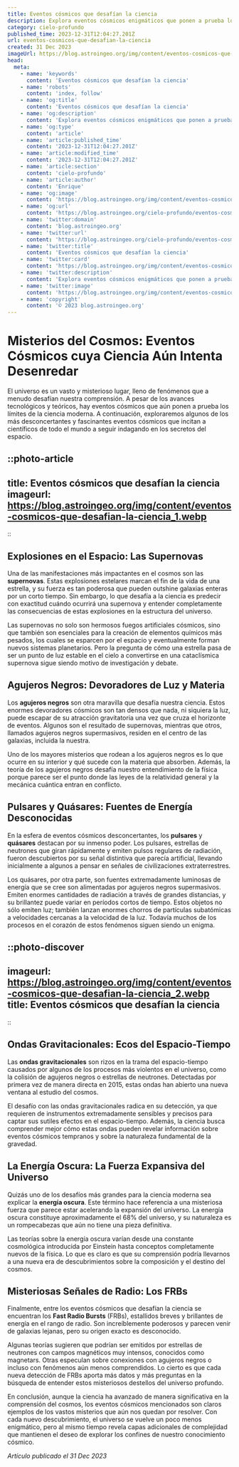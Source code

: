 ```yaml
---
title: Eventos cósmicos que desafían la ciencia
description: Explora eventos cósmicos enigmáticos que ponen a prueba los límites del conocimiento científico y desvela los misterios del universo.
category: cielo-profundo
published_time: 2023-12-31T12:04:27.201Z
url: eventos-cosmicos-que-desafian-la-ciencia
created: 31 Dec 2023
imageUrl: https://blog.astroingeo.org/img/content/eventos-cosmicos-que-desafian-la-ciencia_1.webp
head:
  meta:
    - name: 'keywords'
      content: 'Eventos cósmicos que desafían la ciencia'
    - name: 'robots'
      content: 'index, follow'
    - name: 'og:title'
      content: 'Eventos cósmicos que desafían la ciencia'
    - name: 'og:description'
      content: 'Explora eventos cósmicos enigmáticos que ponen a prueba los límites del conocimiento científico y desvela los misterios del universo.'
    - name: 'og:type'
      content: 'article'
    - name: 'article:published_time'
      content: '2023-12-31T12:04:27.201Z'
    - name: 'article:modified_time'
      content: '2023-12-31T12:04:27.201Z'
    - name: 'article:section'
      content: 'cielo-profundo'
    - name: 'article:author'
      content: 'Enrique'
    - name: 'og:image'
      content: 'https://blog.astroingeo.org/img/content/eventos-cosmicos-que-desafian-la-ciencia_1.webp'
    - name: 'og:url'
      content: 'https://blog.astroingeo.org/cielo-profundo/eventos-cosmicos-que-desafian-la-ciencia'
    - name: 'twitter:domain'
      content: 'blog.astroingeo.org'
    - name: 'twitter:url'
      content: 'https://blog.astroingeo.org/cielo-profundo/eventos-cosmicos-que-desafian-la-ciencia'
    - name: 'twitter:title'
      content: 'Eventos cósmicos que desafían la ciencia'
    - name: 'twitter:card'
      content: 'https://blog.astroingeo.org/img/content/eventos-cosmicos-que-desafian-la-ciencia_1.webp'
    - name: 'twitter:description'
      content: 'Explora eventos cósmicos enigmáticos que ponen a prueba los límites del conocimiento científico y desvela los misterios del universo.'
    - name: 'twitter:image'
      content: 'https://blog.astroingeo.org/img/content/eventos-cosmicos-que-desafian-la-ciencia_1.webp'
    - name: 'copyright'
      content: '© 2023 blog.astroingeo.org'
---
```

# Misterios del Cosmos: Eventos Cósmicos cuya Ciencia Aún Intenta Desenredar

El universo es un vasto y misterioso lugar, lleno de fenómenos que a menudo desafían nuestra comprensión. A pesar de los avances tecnológicos y teóricos, hay eventos cósmicos que aún ponen a prueba los límites de la ciencia moderna. A continuación, exploraremos algunos de los más desconcertantes y fascinantes eventos cósmicos que incitan a científicos de todo el mundo a seguir indagando en los secretos del espacio.

::photo-article
---
title: Eventos cósmicos que desafían la ciencia
imageurl: https://blog.astroingeo.org/img/content/eventos-cosmicos-que-desafian-la-ciencia_1.webp
---
::

## Explosiones en el Espacio: Las Supernovas

Una de las manifestaciones más impactantes en el cosmos son las **supernovas**. Estas explosiones estelares marcan el fin de la vida de una estrella, y su fuerza es tan poderosa que pueden outshine galaxias enteras por un corto tiempo. Sin embargo, lo que desafía a la ciencia es predecir con exactitud cuándo ocurrirá una supernova y entender completamente las consecuencias de estas explosiones en la estructura del universo.

Las supernovas no solo son hermosos fuegos artificiales cósmicos, sino que también son esenciales para la creación de elementos químicos más pesados, los cuales se esparcen por el espacio y eventualmente forman nuevos sistemas planetarios. Pero la pregunta de cómo una estrella pasa de ser un punto de luz estable en el cielo a convertirse en una cataclísmica supernova sigue siendo motivo de investigación y debate.

## Agujeros Negros: Devoradores de Luz y Materia

Los **agujeros negros** son otra maravilla que desafía nuestra ciencia. Estos enormes devoradores cósmicos son tan densos que nada, ni siquiera la luz, puede escapar de su atracción gravitatoria una vez que cruza el horizonte de eventos. Algunos son el resultado de supernovas, mientras que otros, llamados agujeros negros supermasivos, residen en el centro de las galaxias, incluida la nuestra.

Uno de los mayores misterios que rodean a los agujeros negros es lo que ocurre en su interior y qué sucede con la materia que absorben. Además, la teoría de los agujeros negros desafía nuestro entendimiento de la física porque parece ser el punto donde las leyes de la relatividad general y la mecánica cuántica entran en conflicto.

## Pulsares y Quásares: Fuentes de Energía Desconocidas

En la esfera de eventos cósmicos desconcertantes, los **pulsares** y **quásares** destacan por su inmenso poder. Los pulsares, estrellas de neutrones que giran rápidamente y emiten pulsos regulares de radiación, fueron descubiertos por su señal distintiva que parecía artificial, llevando inicialmente a algunos a pensar en señales de civilizaciones extraterrestres.

Los quásares, por otra parte, son fuentes extremadamente luminosas de energía que se cree son alimentadas por agujeros negros supermasivos. Emiten enormes cantidades de radiación a través de grandes distancias, y su brillantez puede variar en períodos cortos de tiempo. Estos objetos no sólo emiten luz; también lanzan enormes chorros de partículas subatómicas a velocidades cercanas a la velocidad de la luz. Todavía muchos de los procesos en el corazón de estos fenómenos siguen siendo un enigma.


::photo-discover
---
imageurl: https://blog.astroingeo.org/img/content/eventos-cosmicos-que-desafian-la-ciencia_2.webp
title: Eventos cósmicos que desafían la ciencia
---
::

## Ondas Gravitacionales: Ecos del Espacio-Tiempo

Las **ondas gravitacionales** son rizos en la trama del espacio-tiempo causados por algunos de los procesos más violentos en el universo, como la colisión de agujeros negros o estrellas de neutrones. Detectadas por primera vez de manera directa en 2015, estas ondas han abierto una nueva ventana al estudio del cosmos.

El desafío con las ondas gravitacionales radica en su detección, ya que requieren de instrumentos extremadamente sensibles y precisos para captar sus sutiles efectos en el espacio-tiempo. Además, la ciencia busca comprender mejor cómo estas ondas pueden revelar información sobre eventos cósmicos tempranos y sobre la naturaleza fundamental de la gravedad.

## La Energía Oscura: La Fuerza Expansiva del Universo

Quizás uno de los desafíos más grandes para la ciencia moderna sea explicar la **energía oscura**. Este término hace referencia a una misteriosa fuerza que parece estar acelerando la expansión del universo. La energía oscura constituye aproximadamente el 68% del universo, y su naturaleza es un rompecabezas que aún no tiene una pieza definitiva.

Las teorías sobre la energía oscura varían desde una constante cosmológica introducida por Einstein hasta conceptos completamente nuevos de la física. Lo que es claro es que su comprensión podría llevarnos a una nueva era de descubrimientos sobre la composición y el destino del cosmos.

## Misteriosas Señales de Radio: Los FRBs

Finalmente, entre los eventos cósmicos que desafían la ciencia se encuentran los **Fast Radio Bursts** (FRBs), estallidos breves y brillantes de energía en el rango de radio. Son increíblemente poderosos y parecen venir de galaxias lejanas, pero su origen exacto es desconocido.

Algunas teorías sugieren que podrían ser emitidos por estrellas de neutrones con campos magnéticos muy intensos, conocidos como magnetars. Otras especulan sobre conexiones con agujeros negros o incluso con fenómenos aún menos comprendidos. Lo cierto es que cada nueva detección de FRBs aporta más datos y más preguntas en la búsqueda de entender estos misteriosos destellos del universo profundo.

En conclusión, aunque la ciencia ha avanzado de manera significativa en la comprensión del cosmos, los eventos cósmicos mencionados son claros ejemplos de los vastos misterios que aún nos quedan por resolver. Con cada nuevo descubrimiento, el universo se vuelve un poco menos enigmático, pero al mismo tiempo revela capas adicionales de complejidad que mantienen el deseo de explorar los confines de nuestro conocimiento cósmico.

_Artículo publicado el 31 Dec 2023_